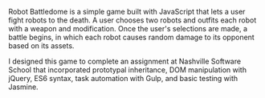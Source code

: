 Robot Battledome is a simple game built with JavaScript that lets a user fight robots to the death. A user chooses two robots and outfits each robot with a weapon and modification. Once the user's selections are made, a battle begins, in which each robot causes random damage to its opponent based on its assets. 

I designed this game to complete an assignment at Nashville Software School that incorporated prototypal inheritance, DOM manipulation with jQuery, ES6 syntax, task automation with Gulp, and basic testing with Jasmine.



















